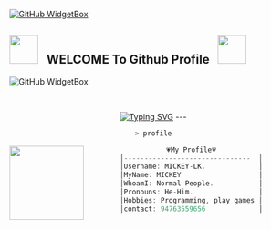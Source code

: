 [![GitHub WidgetBox](https://github-widgetbox.vercel.app/api/profile?username=MICKEY-LK&data=followers,repositories,stars,commits&theme=darkmode)](https://github.com/MICKEY-LK)

## <img src="https://user-images.githubusercontent.com/74038190/213844263-a8897a51-32f4-4b3b-b5c2-e1528b89f6f3.png" width="50px" /> &nbsp; WELCOME To Github Profile &nbsp; <img src="https://user-images.githubusercontent.com/74038190/213844263-a8897a51-32f4-4b3b-b5c2-e1528b89f6f3.png" width="50px" />




![GitHub WidgetBox](https://github-widgetbox.vercel.app/api/skills?frameworks=vue,react,nuxt,next,django,flutter,electron,bootstrap,gatsby,nest,tailwind,windi,express,svelte,angular,dotnetcore,laravel,ionic,dotnet,javascript)

 <br>
 </p>
   <p align="center">
<a href="https://git.io/typing-svg"><img  src="https://readme-typing-svg.demolab.com?font=EB+Garamond&weight=800&size=28&duration=4000&pause=1000&random=false&width=435&lines=THANKS+ALL+USE+MY+BOTS;💙_𝐌𝐈𝐂𝐊𝐄𝐘 𝐌D_💙" alt="Typing SVG" /></a>
---
<div align="center">

```sh
> profile
```

<img align="left" src="https://i.ibb.co/MGTm1KS/20241024-183301.jpg" width="130px"/> 

```csharp
💗My Profile💗
│-------------------------------  │
│Username: MICKEY-LK.             │
│MyName: MICKEY                   │
│WhoamI: Normal People.           │
│Pronouns: He-Him.                │
│Hobbies: Programming, play games │
│contact: 94763559656             │
```
